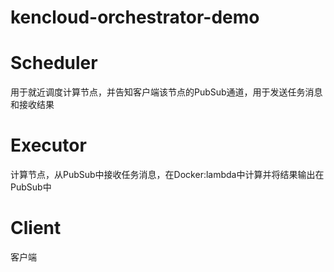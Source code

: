 # kencloud-orchestrator-demo


# Scheduler
用于就近调度计算节点，并告知客户端该节点的PubSub通道，用于发送任务消息和接收结果

# Executor
计算节点，从PubSub中接收任务消息，在Docker:lambda中计算并将结果输出在PubSub中

# Client
客户端
